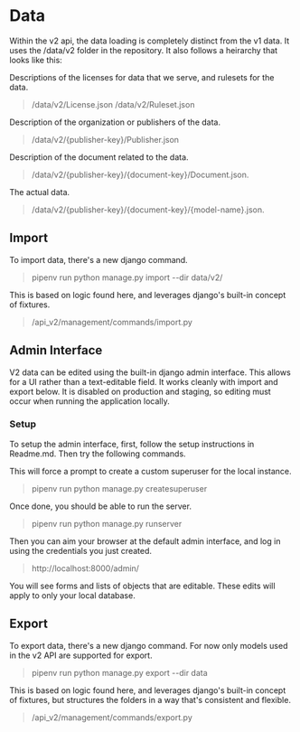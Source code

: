 # Data

Within the v2 api, the data loading is completely distinct from the v1 data. It uses the /data/v2 folder in the repository. It also follows a heirarchy that looks like this:

Descriptions of the licenses for data that we serve, and rulesets for the data.
> /data/v2/License.json
> /data/v2/Ruleset.json

Description of the organization or publishers of the data.
> /data/v2/{publisher-key}/Publisher.json

Description of the document related to the data.
> /data/v2/{publisher-key}/{document-key}/Document.json.

The actual data.
> /data/v2/{publisher-key}/{document-key}/{model-name}.json.

## Import
To import data, there's a new django command.
> pipenv run python manage.py import --dir data/v2/

This is based on logic found here, and leverages django's built-in concept of fixtures.
> /api_v2/management/commands/import.py


## Admin Interface
V2 data can be edited using the built-in django admin interface. This allows for a UI rather than a text-editable field. It works cleanly with import and export below. It is disabled on production and staging, so editing must occur when running the application locally.

### Setup
To setup the admin interface, first, follow the setup instructions in Readme.md. Then try the following commands.

This will force a prompt to create a custom superuser for the local instance.
> pipenv run python manage.py createsuperuser

Once done, you should be able to run the server.
> pipenv run python manage.py runserver

Then you can aim your browser at the default admin interface, and log in using the credentials you just created.
> http://localhost:8000/admin/

You will see forms and lists of objects that are editable. These edits will apply to only your local database.

## Export
To export data, there's a new django command. For now only models used in the v2 API are supported for export.
> pipenv run python manage.py export --dir data

This is based on logic found here, and leverages django's built-in concept of fixtures, but structures the folders in a way that's consistent and flexible.
> /api_v2/management/commands/export.py
